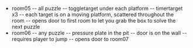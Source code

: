 - room05
    -- all puzzle
    -- toggletarget under each platform
    -- timertarget x3
        -- each target is on a moving platform, scattered throughout the room
    -- opens door to first room to let you grab the box to solve the next puzzle
- room06
    -- any puzzle
    -- pressure plate in the pit
    -- door is on the wall
        -- requires player to jump
    -- opens door to room07
